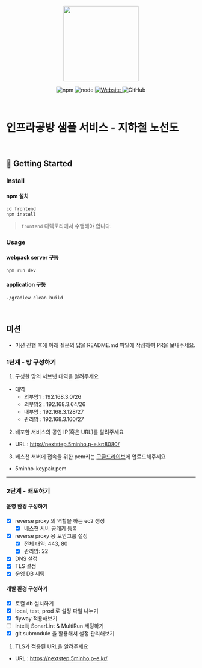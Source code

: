 <p align="center">
    <img width="200px;" src="https://raw.githubusercontent.com/woowacourse/atdd-subway-admin-frontend/master/images/main_logo.png"/>
</p>
<p align="center">
  <img alt="npm" src="https://img.shields.io/badge/npm-%3E%3D%205.5.0-blue">
  <img alt="node" src="https://img.shields.io/badge/node-%3E%3D%209.3.0-blue">
  <a href="https://edu.nextstep.camp/c/R89PYi5H" alt="nextstep atdd">
    <img alt="Website" src="https://img.shields.io/website?url=https%3A%2F%2Fedu.nextstep.camp%2Fc%2FR89PYi5H">
  </a>
  <img alt="GitHub" src="https://img.shields.io/github/license/next-step/atdd-subway-service">
</p>

<br>

# 인프라공방 샘플 서비스 - 지하철 노선도

<br>

## 🚀 Getting Started

### Install
#### npm 설치
```
cd frontend
npm install
```
> `frontend` 디렉토리에서 수행해야 합니다.

### Usage
#### webpack server 구동
```
npm run dev
```
#### application 구동
```
./gradlew clean build
```
<br>

## 미션

* 미션 진행 후에 아래 질문의 답을 README.md 파일에 작성하여 PR을 보내주세요.

### 1단계 - 망 구성하기
1. 구성한 망의 서브넷 대역을 알려주세요
- 대역 
    - 외부망1 : 192.168.3.0/26
    - 외부망2 : 192.168.3.64/26
    - 내부망 : 192.168.3.128/27
    - 관리망 : 192.168.3.160/27

2. 배포한 서비스의 공인 IP(혹은 URL)를 알려주세요

- URL : http://nextstep.5minho.p-e.kr:8080/

3. 베스천 서버에 접속을 위한 pem키는 [구글드라이브](https://drive.google.com/drive/folders/1dZiCUwNeH1LMglp8dyTqqsL1b2yBnzd1?usp=sharing)에 업로드해주세요

- 5minho-keypair.pem
---

### 2단계 - 배포하기
#### 운영 환경 구성하기
- [x] reverse proxy 의 역할을 하는 ec2 생성
  - [x] 베스쳔 서버 공개키 등록
- [x] reverse proxy 용 보안그룹 설정
  - [x] 전체 대역: 443, 80
  - [x] 관리망: 22
- [x] DNS 설정
- [x] TLS 설정
- [x] 운영 DB 세팅
#### 개발 환경 구성하기
- [x] 로컬 db 설치하기
- [x] local, test, prod 로 설정 파일 나누기
- [x] flyway 적용해보기
- [ ] Intellij SonarLint & MultiRun 세팅하기
- [x] git submodule 을 활용해서 설정 관리해보기

1. TLS가 적용된 URL을 알려주세요

- URL : https://nextstep.5minho.p-e.kr/
